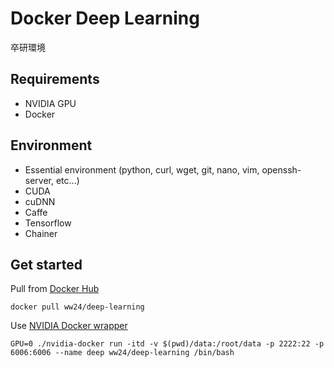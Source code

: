 Docker Deep Learning
====================

卒研環境

Requirements
------------
* NVIDIA GPU
* Docker

Environment
-----------
* Essential environment (python, curl, wget, git, nano, vim, openssh-server, etc...)
* CUDA
* cuDNN
* Caffe
* Tensorflow
* Chainer

Get started
-----------
Pull from [Docker Hub](https://hub.docker.com/r/ww24/deep-learning/)

```
docker pull ww24/deep-learning
```

Use [NVIDIA Docker wrapper](https://github.com/NVIDIA/nvidia-docker#nvidia-docker-wrapper)

```
GPU=0 ./nvidia-docker run -itd -v $(pwd)/data:/root/data -p 2222:22 -p 6006:6006 --name deep ww24/deep-learning /bin/bash
```
